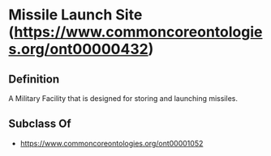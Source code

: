 # Missile Launch Site (https://www.commoncoreontologies.org/ont00000432)

## Definition
A Military Facility that is designed for storing and launching missiles.

## Subclass Of
- https://www.commoncoreontologies.org/ont00001052

